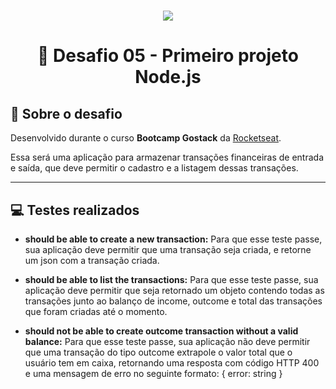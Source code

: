 <h1 align="center">
  <img src="https://ik.imagekit.io/h3pbjahr5l/github_explorer/bootcamp_gostack_w-mlUIi3D.png" />
</h1>

<h1 align="center">
  🚀️ Desafio 05 - Primeiro projeto Node.js
</h1>

## 📖️ Sobre o desafio
Desenvolvido durante o curso **Bootcamp Gostack** da [Rocketseat](https://rocketseat.com.br/).

Essa será uma aplicação para armazenar transações financeiras de entrada e saída, que deve permitir o cadastro e a listagem dessas transações.

---

## 💻️ Testes realizados
- **should be able to create a new transaction:** Para que esse teste passe, sua aplicação deve permitir que uma transação seja criada, e retorne um json com a transação criada.

- **should be able to list the transactions:** Para que esse teste passe, sua aplicação deve permitir que seja retornado um objeto contendo todas as transações junto ao balanço de income, outcome e total das transações que foram criadas até o momento.

- **should not be able to create outcome transaction without a valid balance:** Para que esse teste passe, sua aplicação não deve permitir que uma transação do tipo outcome extrapole o valor total que o usuário tem em caixa, retornando uma resposta com código HTTP 400 e uma mensagem de erro no seguinte formato: { error: string }
